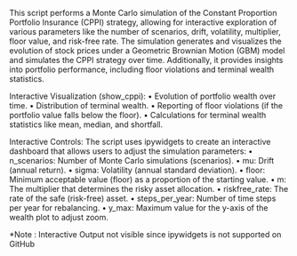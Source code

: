 This script performs a Monte Carlo simulation of the Constant Proportion Portfolio Insurance (CPPI) strategy, 
allowing for interactive exploration of various parameters like the number of scenarios, drift, volatility, multiplier, floor value, and risk-free rate. 
The simulation generates and visualizes the evolution of stock prices under a Geometric Brownian Motion (GBM) model and simulates the CPPI strategy over time. 
Additionally, it provides insights into portfolio performance, including floor violations and terminal wealth statistics.

Interactive Visualization (show_cppi):
	•	Evolution of portfolio wealth over time.
	•	Distribution of terminal wealth.
	•	Reporting of floor violations (if the portfolio value falls below the floor).
	•	Calculations for terminal wealth statistics like mean, median, and shortfall.
 
Interactive Controls:
The script uses ipywidgets to create an interactive dashboard that allows users to adjust the simulation parameters:
	•	n_scenarios: Number of Monte Carlo simulations (scenarios).
	•	mu: Drift (annual return).
	•	sigma: Volatility (annual standard deviation).
	•	floor: Minimum acceptable value (floor) as a proportion of the starting value.
	•	m: The multiplier that determines the risky asset allocation.
	•	riskfree_rate: The rate of the safe (risk-free) asset.
	•	steps_per_year: Number of time steps per year for rebalancing.
	•	y_max: Maximum value for the y-axis of the wealth plot to adjust zoom.


*Note : Interactive Output not visible since ipywidgets is not supported on GitHub
